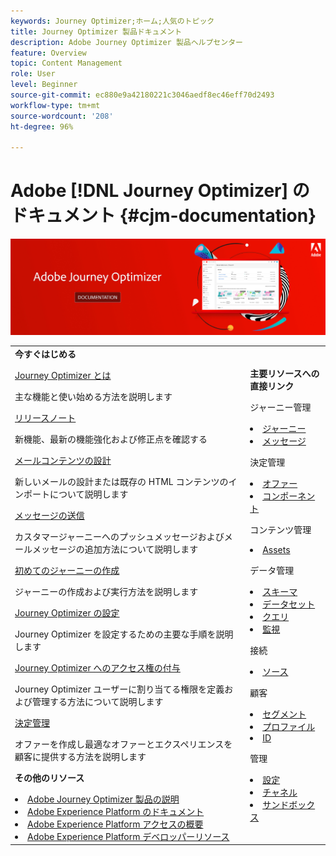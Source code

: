 ```yaml
---
keywords: Journey Optimizer;ホーム;人気のトピック
title: Journey Optimizer 製品ドキュメント
description: Adobe Journey Optimizer 製品ヘルプセンター
feature: Overview
topic: Content Management
role: User
level: Beginner
source-git-commit: ec880e9a42180221c3046aedf8ec46eff70d2493
workflow-type: tm+mt
source-wordcount: '208'
ht-degree: 96%

---
```


# Adobe [!DNL Journey Optimizer] のドキュメント {#cjm-documentation}

![](using/assets/do-not-localize/banner-cjm.jpg)


<table style="table-layout:fixed">
<tr>
  <td>
    <div><strong>今すぐはじめる</strong>
    </div>
    <p>
    <em></em>
    <p>
    <div>
      <a href="using/get-started.md">Journey Optimizer とは</a>
    </div>
    <p>主な機能と使い始める方法を説明します
    <p>
    <div>
      <a href="using/release-notes.md">リリースノート</a>
    </div>
    <p>新機能、最新の機能強化および修正点を確認する
    <p>
    <div>
      <a href="using/design-emails.md">メールコンテンツの設計</a>
    </div>
    <p>
    新しいメールの設計または既存の HTML コンテンツのインポートについて説明します
    <p>
    <div>
      <a href="using/building-journeys/journeys-message.md">メッセージの送信</a>
    </div>
    <p>カスタマージャーニーへのプッシュメッセージおよびメールメッセージの追加方法について説明します
    <p>
    <div>
    <a href="using/building-journeys/journeys-uc.md">初めてのジャーニーの作成</a>
    </div>
    <p>ジャーニーの作成および実行方法を説明します
    <p>
    <div>
    <a href="using/configuration/get-started-configuration.md">Journey Optimizer の設定</a>
    </div>
    <p>Journey Optimizer を設定するための主要な手順を説明します
    <p>
    <div>
    <a href="using/administration/permissions-overview.md">Journey Optimizer へのアクセス権の付与</a>
    </div>
    <p>Journey Optimizer ユーザーに割り当てる権限を定義および管理する方法について説明します
    <p>
    <div>
    <a href="using/offers/get-started/starting-offer-decisioning.md">決定管理</a>
    </div>
    <p>オファーを作成し最適なオファーとエクスペリエンスを顧客に提供する方法を説明します
    <p>
    <p>
    <div><strong>その他のリソース</strong>
    </div>
    <p>
    <p>
    <div>
    <li>
      <a href="https://helpx.adobe.com/legal/product-descriptions/adobe-journey-optimizer.html?lang=ja" target="_blank">Adobe Journey Optimizer 製品の説明</a>
    </li>
    </div>
    <div>
    <li>
      <a href="https://experienceleague.adobe.com/docs/dynamic-media-developer-resources/landing/home.html?lang=ja" target="_blank">Adobe Experience Platform のドキュメント</a>
    </li>
    </div>
      <div>
      <li>
      <a href="https://experienceleague.adobe.com/docs/experience-platform/access-control/home.html?lang=ja" target="_blank">Adobe Experience Platform アクセスの概要</a>
    </li>
    </div>
      <div>
      <li>
      <a href="https://www.adobe.com/jp/experience-platform/documentation-and-developer-resources.html" target="_blank">Adobe Experience Platform デベロッパーリソース</a>
    </li>
    </div>
  </td>
   <td>
   <div><strong>主要リソースへの直接リンク</strong>
    </div>
    <p>
    <em></em>
    <p>
    <p>ジャーニー管理</p>
    <li>
      <a href="using/building-journeys/journey-gs.md">ジャーニー</a>
    </li>
    <li>
      <a href="using/create-message.md">メッセージ</a>
    </li>
    <p>
    <p>決定管理</p>
    <li>
      <a href="using/offers/get-started/starting-offer-decisioning.md">オファー</a>
    </li>
     <li>
      <a href="using/offers/offer-library/key-steps.md">コンポーネント</a>
    </li>
    <p>
    <p>コンテンツ管理</p>
    <li>
      <a href="using/assets-essentials.md">Assets</a>
    </li>
    <p>
    <p>データ管理</p>
    <li>
      <a href="using/get-started-schemas.md">スキーマ</a>
    </li>
     <li>
      <a href="using/get-started-datasets.md">データセット</a>
    </li>
        <li>
      <a href="using/get-started-queries.md">クエリ</a>
    </li>
     <li>
      <a href="https://experienceleague.adobe.com/docs/experience-platform/ingestion/quality/monitor-data-ingestion.html?lang=ja" target="_blank">監視</a>
    </li>
    <p>
    <p>接続</p>
    <li>
      <a href="using/get-started-sources.md">ソース</a>
    </li>
    <p>
    <p>顧客</p>
    <li>
      <a href="using/segment/about-segments.md">セグメント</a>
    </li>
     <li>
      <a href="using/get-started-profiles.md">プロファイル</a>
    </li>
    <li>
      <a href="using/get-started-identity.md">ID</a>
    </li>
    <p>
    <p>管理</p>
    <li>
      <a href="using/configuration/about-data-sources-events-actions.md">設定 </a>
    </li>
    <li>
      <a href="using/configuration/get-started-configuration.md">チャネル</a>
    </li>
     <li>
      <a href="using/administration/sandboxes.md">サンドボックス</a>
    </li>
  </td>
</tr>
</table>
